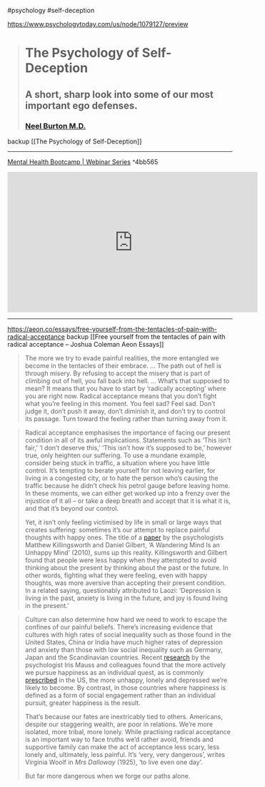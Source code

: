 
#psychology #self-deception

https://www.psychologytoday.com/us/node/1079127/preview
> # The Psychology of Self-Deception
> 
> ## A short, sharp look into some of our most important ego defenses.
> 
> ### [Neel Burton M.D.](https://www.psychologytoday.com/us/contributors/neel-burton-md)

backup [[The Psychology of Self-Deception]]

---

[Mental Health Bootcamp | Webinar Series](https://www.youtube.com/playlist?list=PLYxtGyYUCbEHbXzu15FuLuZ6vdVaIAwnL) ^4bb565

<iframe width="560" height="315" src="https://www.youtube.com/embed/2tGZA-F1_n0" title="YouTube video player" frameborder="0" allow="accelerometer; autoplay; clipboard-write; encrypted-media; gyroscope; picture-in-picture" allowfullscreen></iframe>

---

https://aeon.co/essays/free-yourself-from-the-tentacles-of-pain-with-radical-acceptance
backup [[Free yourself from the tentacles of pain with radical acceptance – Joshua Coleman  Aeon Essays]]

> The more we try to evade painful realities, the more entangled we become in the tentacles of their embrace.
> …
> The path out of hell is through misery. By refusing to accept the misery that is part of climbing out of hell, you fall back into hell.
> …
> What’s that supposed to mean? It means that you have to start by ‘radically accepting’ where you are right now. Radical acceptance means that you don’t fight what you’re feeling in this moment. You feel sad? Feel sad. Don’t judge it, don’t push it away, don’t diminish it, and don’t try to control its passage. Turn toward the feeling rather than turning away from it.

> Radical acceptance emphasises the importance of facing our present condition in all of its awful implications. Statements such as ‘This isn’t fair,’ ‘I don’t deserve this,’ ‘This isn’t how it’s supposed to be,’ however true, only heighten our suffering. To use a mundane example, consider being stuck in traffic, a situation where you have little control. It’s tempting to berate yourself for not leaving earlier, for living in a congested city, or to hate the person who’s causing the traffic because he didn’t check his petrol gauge before leaving home. In these moments, we can either get worked up into a frenzy over the injustice of it all – or take a deep breath and accept that it is what it is, and that it’s beyond our control.
> 
> Yet, it isn’t only feeling victimised by life in small or large ways that creates suffering: sometimes it’s our attempt to replace painful thoughts with happy ones. The title of a [paper](https://science.sciencemag.org/content/330/6006/932.full) by the psychologists Matthew Killingsworth and Daniel Gilbert, ‘A Wandering Mind Is an Unhappy Mind’ (2010), sums up this reality. Killingsworth and Gilbert found that people were less happy when they attempted to avoid thinking about the present by thinking about the past or the future. In other words, fighting what they were feeling, even with happy thoughts, was more aversive than accepting their present condition. In a related saying, questionably attributed to Laozi: ‘Depression is living in the past, anxiety is living in the future, and joy is found living in the present.’

> Culture can also determine how hard we need to work to escape the confines of our painful beliefs. There’s increasing evidence that cultures with high rates of social inequality such as those found in the United States, China or India have much higher rates of depression and anxiety than those with low social inequality such as Germany, Japan and the Scandinavian countries. Recent [research](https://pubmed.ncbi.nlm.nih.gov/21517168/) by the psychologist Iris Mauss and colleagues found that the more actively we pursue happiness as an individual quest, as is commonly [prescribed](https://aeon.co/essays/cheerfulness-cannot-be-compulsory-whatever-the-t-shirts-say) in the US, the more unhappy, lonely and depressed we’re likely to become. By contrast, in those countries where happiness is defined as a form of social engagement rather than an individual pursuit, greater happiness is the result.
> 
> That’s because our fates are inextricably tied to others. Americans, despite our staggering wealth, are poor in relations. We’re more isolated, more tribal, more lonely. While practising radical acceptance is an important way to face truths we’d rather avoid, friends and supportive family can make the act of acceptance less scary, less lonely and, ultimately, less painful. It’s ‘very, very dangerous’, writes Virginia Woolf in _Mrs Dalloway_ (1925), ‘to live even one day’.
> 
> But far more dangerous when we forge our paths alone.